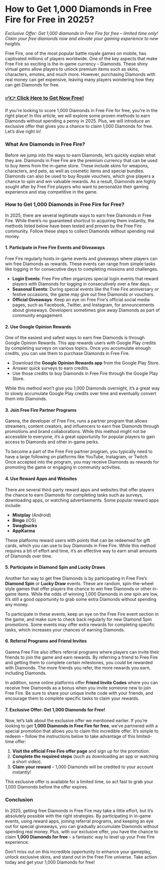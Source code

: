 # How to Get 1,000 Diamonds in Free Fire for Free in 2025?

*Exclusive Offer: Get 1,000 diamonds in Free Fire for free – limited time only! Claim your free diamonds now and elevate your gaming experience to new heights.*

Free Fire, one of the most popular battle royale games on mobile, has captivated millions of players worldwide. One of the key aspects that make Free Fire so exciting is the in-game currency – Diamonds. These shiny virtual gems allow players to unlock premium items such as skins, characters, emotes, and much more. However, purchasing Diamonds with real money can get expensive, leaving many players wondering how they can get Diamonds for free.

### [✅👉 Click Here to Get Now Free!](https://freerewards.xyz/free/fire/go/)

If you're looking to score 1,000 Diamonds in Free Fire for free, you're in the right place! In this article, we will explore some proven methods to earn Diamonds without spending a penny in 2025. Plus, we will introduce an exclusive offer that gives you a chance to claim 1,000 Diamonds for free. Let’s dive right in!

### What Are Diamonds in Free Fire?

Before we jump into the ways to earn Diamonds, let’s quickly explain what they are. Diamonds in Free Fire are the premium currency that can be used to buy items from the in-game store. These include skins for weapons, characters, and pets, as well as cosmetic items and special bundles. Diamonds can also be used to buy Royale vouchers, which give players a chance to spin and win valuable rewards. As a result, Diamonds are highly sought after by Free Fire players who want to personalize their gaming experience and stay competitive in the game.

### How to Get 1,000 Diamonds in Free Fire for Free?

In 2025, there are several legitimate ways to earn free Diamonds in Free Fire. While there’s no guaranteed shortcut to acquiring them instantly, the methods listed below have been tested and proven by the Free Fire community. Follow these steps to collect Diamonds without spending real money.

#### 1. **Participate in Free Fire Events and Giveaways**

Free Fire regularly hosts in-game events and giveaways where players can win free Diamonds as rewards. These events can range from simple tasks like logging in for consecutive days to completing missions and challenges.

- **Login Events**: Free Fire often organizes special login events that reward players with Diamonds for logging in consecutively over a few days.
- **Seasonal Events**: During special events like the Free Fire anniversary or festive occasions, the game may give out free Diamonds or vouchers.
- **Official Giveaways**: Keep an eye on Free Fire's official social media pages, such as Facebook, Twitter, and Instagram, for announcements about giveaways. Developers sometimes give away Diamonds as part of community engagement.

#### 2. **Use Google Opinion Rewards**

One of the easiest and safest ways to earn free Diamonds is through Google Opinion Rewards. This app rewards users with Google Play credits by completing surveys on various topics. Once you accumulate enough credits, you can use them to purchase Diamonds in Free Fire.

- Download the **Google Opinion Rewards app** from the Google Play Store.
- Answer quick surveys to earn credits.
- Use those credits to buy Diamonds in Free Fire through the Google Play Store.

While this method won’t give you 1,000 Diamonds overnight, it’s a great way to slowly accumulate Google Play credits over time and eventually convert them into Diamonds.

#### 3. **Join Free Fire Partner Programs**

Garena, the developer of Free Fire, runs a partner program that allows streamers, content creators, and influencers to earn free Diamonds through promotions and brand collaborations. While this method might not be accessible to everyone, it’s a great opportunity for popular players to gain access to Diamonds and other in-game perks.

To become a part of the Free Fire partner program, you typically need to have a large following on platforms like YouTube, Instagram, or Twitch. Once accepted into the program, you may receive Diamonds as rewards for promoting the game or engaging in community activities.

#### 4. **Use Reward Apps and Websites**

There are several third-party reward apps and websites that offer players the chance to earn Diamonds for completing tasks such as surveys, downloading apps, or watching advertisements. Some popular reward apps include:

- **Mistplay** (Android)
- **Bingo** (iOS)
- **Swagbucks**
- **AppKarma**

These platforms reward users with points that can be redeemed for gift cards, which you can use to buy Diamonds in Free Fire. While this method requires a bit of effort and time, it’s an effective way to earn small amounts of Diamonds over time.

#### 5. **Participate in Diamond Spin and Lucky Draws**

Another fun way to get free Diamonds is by participating in Free Fire’s **Diamond Spin** or **Lucky Draw** events. These are random, spin-the-wheel style games that offer players the chance to win free Diamonds or other in-game items. While the odds of winning 1,000 Diamonds in one spin are low, it’s still a good opportunity to grab some extra Diamonds without spending any money.

To participate in these events, keep an eye on the Free Fire event section in the game, and make sure to check back regularly for new Diamond Spin promotions. Some events may offer extra rewards for completing specific tasks, which increases your chances of earning Diamonds.

#### 6. **Referral Programs and Friend Invites**

Garena Free Fire also offers referral programs where players can invite their friends to join the game and earn rewards. By referring a friend to Free Fire and getting them to complete certain milestones, you could be rewarded with Diamonds. The more friends you refer, the more rewards you earn, including Diamonds.

In addition, some online platforms offer **Friend Invite Codes** where you can receive free Diamonds as a bonus when you invite someone new to join Free Fire. Be sure to share your unique invite code with your friends, and encourage them to complete specific tasks to claim your rewards.

#### 7. **Exclusive Offer: Get 1,000 Diamonds for Free!**

Now, let’s talk about the exclusive offer we mentioned earlier. If you’re looking to get **1,000 Diamonds in Free Fire for free**, we’ve partnered with a special promotion that allows you to claim this incredible offer. It’s simple to redeem – follow the instructions below to take advantage of this limited-time offer:

1. **Visit the official Free Fire offer page** and sign up for the promotion.
2. **Complete the required steps** (such as downloading an app or watching a short video).
3. **Claim your reward** – 1,000 Diamonds will be credited to your account instantly!

This exclusive offer is available for a limited time, so act fast to grab your 1,000 Diamonds before the offer expires.

### Conclusion

In 2025, getting free Diamonds in Free Fire may take a little effort, but it’s absolutely possible with the right strategies. By participating in in-game events, using reward apps, joining referral programs, and keeping an eye out for special giveaways, you can gradually accumulate Diamonds without spending real money. Plus, with our exclusive offer, you have the chance to claim **1,000 Diamonds for free** – a fantastic way to level up your Free Fire experience.

Don’t miss out on this incredible opportunity to enhance your gameplay, unlock exclusive skins, and stand out in the Free Fire universe. Take action today and get your 1,000 Diamonds for free!
